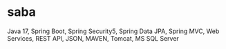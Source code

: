 # saba
Java 17,
Spring Boot,
Spring Security5,
Spring Data JPA,
Spring MVC,
Web Services,
REST API,
JSON,
MAVEN,
Tomcat,
MS SQL Server
